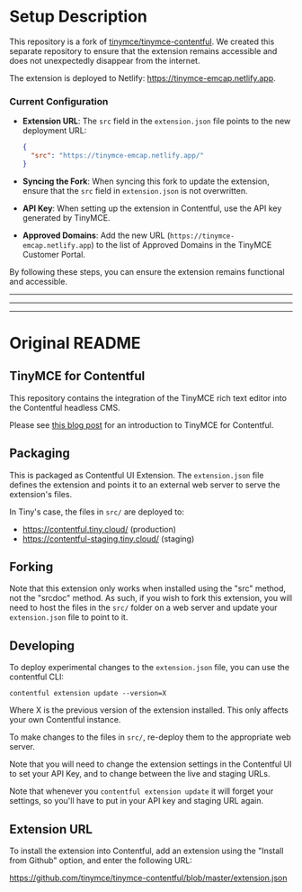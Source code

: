 # Setup Description

This repository is a fork of [tinymce/tinymce-contentful](https://github.com/tinymce/tinymce-contentful). We created this separate repository to ensure that the extension remains accessible and does not unexpectedly disappear from the internet.

The extension is deployed to Netlify: https://tinymce-emcap.netlify.app.

### Current Configuration

- **Extension URL**: The `src` field in the `extension.json` file points to the new deployment URL:
  ```json
  {
    "src": "https://tinymce-emcap.netlify.app/"
  }
  ```

- **Syncing the Fork**: When syncing this fork to update the extension, ensure that the `src` field in `extension.json` is not overwritten.


- **API Key**: When setting up the extension in Contentful, use the API key generated by TinyMCE.

- **Approved Domains**: Add the new URL (`https://tinymce-emcap.netlify.app`) to the list of Approved Domains in the TinyMCE Customer Portal.

By following these steps, you can ensure the extension remains functional and accessible.

---
---
---

# Original README

## TinyMCE for Contentful

This repository contains the integration of the TinyMCE rich text editor into the
Contentful headless CMS.

Please see [this blog post](https://go.tiny.cloud/blog/is-the-headless-cms-the-future-of-content-publishing/)
for an introduction to TinyMCE for Contentful.

## Packaging

This is packaged as Contentful UI Extension. The `extension.json` file defines
the extension and points it to an external web server to serve the extension's files.

In Tiny's case, the files in `src/` are deployed to:
 - https://contentful.tiny.cloud/ (production)
 - https://contentful-staging.tiny.cloud/ (staging)

## Forking

Note that this extension only works when installed using the "src" method,
not the "srcdoc" method. As such, if you wish to fork this extension, you
will need to host the files in the `src/` folder on a web server and update
your `extension.json` file to point to it.

## Developing

To deploy experimental changes to the `extension.json` file, you can use
the contentful CLI:

    contentful extension update --version=X

Where X is the previous version of the extension installed.
This only affects your own Contentful instance.

To make changes to the files in `src/`, re-deploy them to the appropriate web server.

Note that you will need to change the extension settings in the Contentful UI
to set your API Key, and to change between the live and staging URLs.

Note that whenever you `contentful extension update` it will forget your settings,
so you'll have to put in your API key and staging URL again.

## Extension URL

To install the extension into Contentful, add an extension using the
"Install from Github" option, and enter the following URL:

https://github.com/tinymce/tinymce-contentful/blob/master/extension.json
